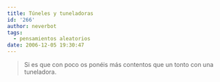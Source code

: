 ```yaml
---
title: Túneles y tuneladoras
id: '266'
author: neverbot
tags:
  - pensamientos aleatorios
date: 2006-12-05 19:30:47
---
```


> Si es que con poco os ponéis más contentos que un tonto con una tuneladora.
